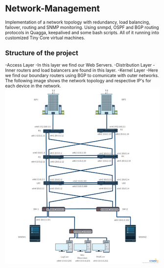 # Network-Management
Implementation of a network topology with redundancy, load balancing, failover, routing and SNMP monitoring. Using snmpd, OSPF and BGP routing protocols in Quagga, keepalived and some bash scripts. All of it running into customized Tiny Core virtual machines.
## Structure of the project
-Access Layer
  -In this layer we find our Web Servers.
-Distribution Layer
  -Inner routers and load balancers are found in this layer.
-Kernel Layer
  -Here we find our boundary routers using BGP to comunicate with outer networks.
The following image shows the network topology and respective IP's for each device in the network.
![Network Topology](/images/network-topology.png)
